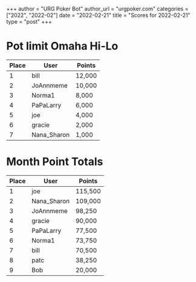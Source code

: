 +++
author = "URG Poker Bot"
author_url = "urgpoker.com"
categories = ["2022", "2022-02"]
date = "2022-02-21"
title = "Scores for 2022-02-21"
type = "post"
+++
# Pot limit Omaha Hi-Lo

| Place | User | Points |
|-------|------|--------|
| 1 | bill | 12,000 |
| 2 | JoAnnmeme | 10,000 |
| 3 | Norma1 | 8,000 |
| 4 | PaPaLarry | 6,000 |
| 5 | joe | 4,000 |
| 6 | gracie | 2,000 |
| 7 | Nana_Sharon | 1,000 |

# Month Point Totals

| Place | User | Points |
|-------|------|--------|
| 1 | joe | 115,500 |
| 2 | Nana_Sharon | 109,000 |
| 3 | JoAnnmeme | 98,250 |
| 4 | gracie | 90,000 |
| 5 | PaPaLarry | 77,500 |
| 6 | Norma1 | 73,750 |
| 7 | bill | 70,500 |
| 8 | patc | 38,250 |
| 9 | Bob | 20,000 |
